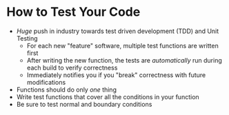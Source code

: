 # How to Test Your Code

- *Huge* push in industry towards test driven development (TDD) and Unit Testing
    - For each new "feature" software, multiple test functions are written first
    - After writing the new function, the tests are *automatically* run during each build to verify correctness
    - Immediately notifies you if you "break" correctness with future modifications
- Functions should do only *one* thing
- Write test functions that cover all the conditions in your function
- Be sure to test normal and boundary conditions
